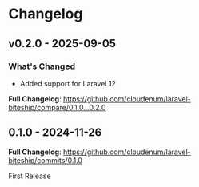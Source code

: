 # Changelog

## v0.2.0 - 2025-09-05

### What's Changed

* Added support for Laravel 12

**Full Changelog**: https://github.com/cloudenum/laravel-biteship/compare/0.1.0...0.2.0

## 0.1.0 - 2024-11-26

**Full Changelog**: https://github.com/cloudenum/laravel-biteship/commits/0.1.0

First Release
